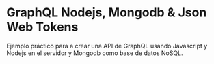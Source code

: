 # GraphQL Nodejs, Mongodb & Json Web Tokens

Ejemplo práctico para a crear una API de GraphQL usando Javascript y Nodejs en el servidor y Mongodb como base de datos NoSQL. 
